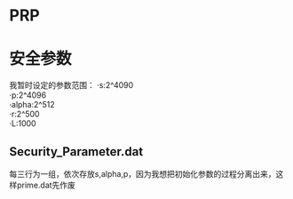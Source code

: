 # PRP
# 安全参数
我暂时设定的参数范围：
  ·s:2^4090   
  ·p:2^4096   
  ·alpha:2^512    
  ·r:2^500    
  ·L:1000   
## Security_Parameter.dat
每三行为一组，依次存放s,alpha,p，因为我想把初始化参数的过程分离出来，这样prime.dat先作废
